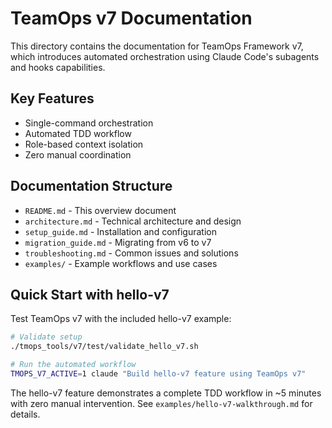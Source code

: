 # TeamOps v7 Documentation

This directory contains the documentation for TeamOps Framework v7, which introduces automated orchestration using Claude Code's subagents and hooks capabilities.

## Key Features
- Single-command orchestration
- Automated TDD workflow
- Role-based context isolation
- Zero manual coordination

## Documentation Structure
- `README.md` - This overview document
- `architecture.md` - Technical architecture and design
- `setup_guide.md` - Installation and configuration
- `migration_guide.md` - Migrating from v6 to v7
- `troubleshooting.md` - Common issues and solutions
- `examples/` - Example workflows and use cases

## Quick Start with hello-v7

Test TeamOps v7 with the included hello-v7 example:

```bash
# Validate setup
./tmops_tools/v7/test/validate_hello_v7.sh

# Run the automated workflow
TMOPS_V7_ACTIVE=1 claude "Build hello-v7 feature using TeamOps v7"
```

The hello-v7 feature demonstrates a complete TDD workflow in ~5 minutes with zero manual intervention. See `examples/hello-v7-walkthrough.md` for details.